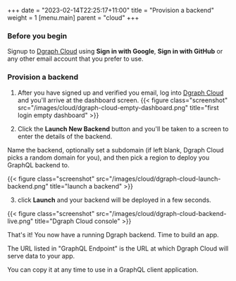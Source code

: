 
+++
date = "2023-02-14T22:25:17+11:00"
title = "Provision a backend"
weight = 1
[menu.main]
    parent = "cloud"
+++

### Before you begin
Signup to [Dgraph Cloud](https://cloud.dgraph.io) using **Sign in with Google**, **Sign in with GitHub** or any other email account that you prefer to use.

### Provision a backend

1. After you have signed up and verified you email, log into
[Dgraph Cloud](https://cloud.dgraph.io/) and you'll arrive at the dashboard
screen.
{{< figure class="screenshot" src="/images/cloud/dgraph-cloud-empty-dashboard.png" title="first login empty dashboard" >}}


2. Click the **Launch New Backend** button and you'll be taken to a
screen to enter the details of the backend.


  Name the backend, optionally set a subdomain (if left blank, Dgraph Cloud picks
a random domain for you), and then pick a region to deploy you GraphQL backend to.

{{< figure class="screenshot" src="/images/cloud/dgraph-cloud-launch-backend.png" title="launch a backend" >}}


3. click **Launch** and your backend will be deployed in a few seconds.


{{< figure class="screenshot" src="/images/cloud/dgraph-cloud-backend-live.png" title="Dgraph Cloud console" >}}

That's it!  You now have a running Dgraph backend.  Time to build an app.

The URL listed in "GraphQL Endpoint" is the URL at which Dgraph Cloud will serve data to your app.

You can copy it at any time to use in a GraphQL client application.
